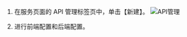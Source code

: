 1. 在服务页面的 API 管理标签页中，单击【新建】。
![API管理](//mc.qcloudimg.com/static/img/33e394dc61fa548e0aca45985a81cd47/image.png)

2. 进行前端配置和后端配置。
